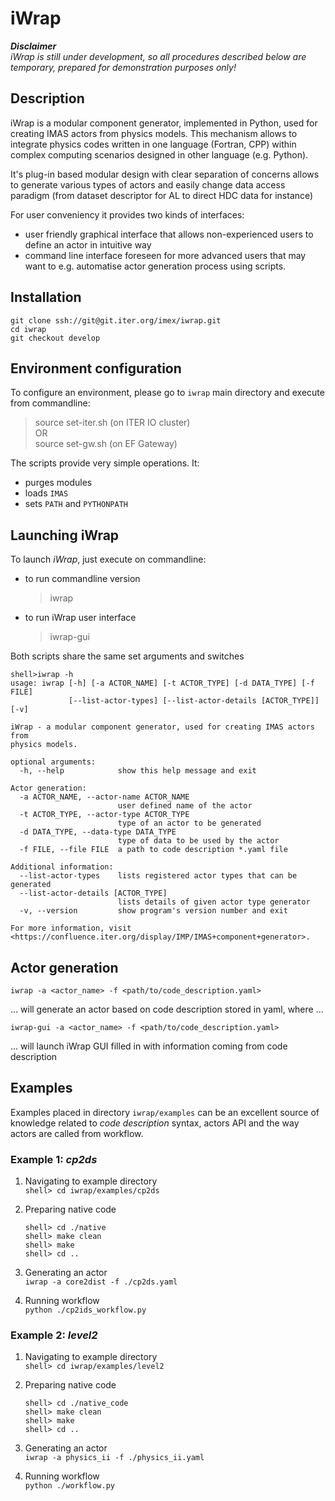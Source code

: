 # iWrap
_**Disclaimer**_  
_iWrap is still under development, so all procedures described below are temporary, prepared for demonstration purposes only!_
## Description
iWrap is a modular component generator, implemented in Python, used for creating IMAS actors from physics models. This mechanism allows to integrate physics codes written in one language (Fortran, CPP) within complex computing scenarios designed in other language (e.g. Python).

It's plug-in based modular design with clear separation of concerns allows to generate various types of actors and easily change data access paradigm (from dataset descriptor for AL to direct HDC data for instance)

For user conveniency it provides two kinds of interfaces: 
* user friendly graphical interface that allows non-experienced users to define an actor in intuitive way 
* command line interface foreseen for more advanced users that may want to e.g. automatise actor generation process using scripts.

## Installation
    git clone ssh://git@git.iter.org/imex/iwrap.git
    cd iwrap
    git checkout develop

## Environment configuration
To configure an environment, please go to `iwrap` main directory and execute from commandline: 
> source set-iter.sh (on ITER IO cluster)  
> OR  
> source set-gw.sh (on EF Gateway)

The scripts provide very simple operations. It:
* purges modules
* loads `IMAS`
* sets `PATH` and `PYTHONPATH`

## Launching iWrap
To launch _iWrap_, just execute on commandline:
* to run commandline version
    > iwrap
* to  run iWrap user interface
    > iwrap-gui
  
Both scripts share the same set arguments and switches
```This is a code block.
shell>iwrap -h
usage: iwrap [-h] [-a ACTOR_NAME] [-t ACTOR_TYPE] [-d DATA_TYPE] [-f FILE]
             [--list-actor-types] [--list-actor-details [ACTOR_TYPE]] [-v]

iWrap - a modular component generator, used for creating IMAS actors from
physics models.

optional arguments:
  -h, --help            show this help message and exit

Actor generation:
  -a ACTOR_NAME, --actor-name ACTOR_NAME
                        user defined name of the actor
  -t ACTOR_TYPE, --actor-type ACTOR_TYPE
                        type of an actor to be generated
  -d DATA_TYPE, --data-type DATA_TYPE
                        type of data to be used by the actor
  -f FILE, --file FILE  a path to code description *.yaml file

Additional information:
  --list-actor-types    lists registered actor types that can be generated
  --list-actor-details [ACTOR_TYPE]
                        lists details of given actor type generator
  -v, --version         show program's version number and exit

For more information, visit <https://confluence.iter.org/display/IMP/IMAS+component+generator>.
```
## Actor generation
`iwrap -a <actor_name> -f <path/to/code_description.yaml>`

... will generate an actor based on code description stored in yaml, where ...

`iwrap-gui -a <actor_name> -f <path/to/code_description.yaml>`

... will launch iWrap GUI filled in with information coming from code description 

## Examples
Examples placed in directory `iwrap/examples` can be an excellent source of knowledge
related to _code description_ syntax, actors API and the way actors are called from workflow.

### Example 1: _cp2ds_
1. Navigating to example directory   
   `shell> cd iwrap/examples/cp2ds`
2. Preparing native code  
    ``` 
    shell> cd ./native    
    shell> make clean
    shell> make   
    shell> cd .. 
    ```

3. Generating an actor  
   `iwrap -a core2dist -f ./cp2ds.yaml`
4. Running workflow  
    `python ./cp2ids_workflow.py`

### Example 2: _level2_
1. Navigating to example directory   
   `shell> cd iwrap/examples/level2`
2. Preparing native code  
    ``` 
    shell> cd ./native_code    
    shell> make clean
    shell> make   
    shell> cd .. 
    ```

3. Generating an actor  
   `iwrap -a physics_ii -f ./physics_ii.yaml`
4. Running workflow  
    `python ./workflow.py`


